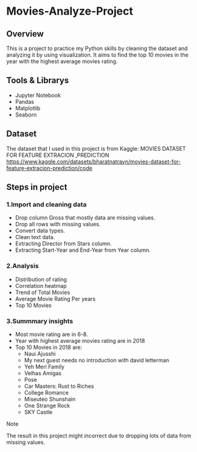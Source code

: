 # Movies-Analyze-Project
## Overview
This is a project to practice my Python skills by cleaning the dataset and analyzing it by using visualization. It aims to find the top 10 movies in the year with the highest average movies rating.
## Tools & Librarys
- Jupyter Notebook
- Pandas
- Matplotlib
- Seaborn
## Dataset
The dataset that I used in this project is from Kaggle: MOVIES DATASET FOR FEATURE EXTRACION ,PREDICTION
https://www.kaggle.com/datasets/bharatnatrayn/movies-dataset-for-feature-extracion-prediction/code
## Steps in project
### 1.Import and cleaning data
- Drop column Gross that mostly data are missing values.
- Drop all rows with missing values.
- Convert data types.
- Clean text data.
- Extracting Director from Stars column.
- Extracting Start-Year and End-Year from Year column.
### 2.Analysis
- Distribution of rating
- Correlation heatmap
- Trend of Total Movies
- Average Movie Rating Per years
- Top 10 Movies
### 3.Summmary insights
- Most movie rating are in 6-8.
- Year with highest average movies rating are in 2018
- Top 10 Movies in 2018 are:
  - Naui Ajusshi
  - My next guest needs no introduction with david letterman
  - Yeh Meri Family
  - Velhas Amigas
  - Pose
  - Car Masters: Rust to Riches
  - College Romance
  - Miseuteo Shunshain
  - One Strange Rock
  - SKY Castle

> [!NOTE]
> The result in this project might incorrect due to dropping lots of data from missing values.
